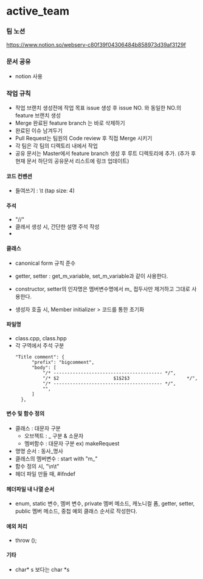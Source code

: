 # active_team

### 팀 노션
https://www.notion.so/webserv-c80f39f04306484b858973d39af3129f

### 문서 공유
- notion 사용


### 작업 규칙

- 작업 브랜치 생성전에 작업 목표 issue 생성 후 issue NO. 와 동일한 NO.의 feature 브랜치 생성
- Merge 완료된 feature branch 는 바로 삭제하기
- 완료된 이슈 남겨두기
- Pull Request는 팀원의 Code review 후 직접  Merge 시키기
- 각 팀은 각 팀의 디렉토리 내에서 작업
- 공유 문서는 Master에서 feature branch 생성 후 루트 디렉토리에 추가. (추가 후 현재 문서 하단의 공유문서 리스트에 링크 업데이트)


#### 코드 컨벤션

- 들여쓰기 : \t (tap size: 4)

#### 주석 
- "//"
- 클래서 생성 시, 간단한 설명 주석 작성
- 
#### 클래스
- canonical form 규칙 준수
- getter, setter : get_m_variable, set_m_variable과 같이 사용한다.
- constructor, setter의 인자명은 멤버변수명에서 m_ 접두사만 제거하고 그대로 사용한다.

- 생성자 호출 시, Member initializer > 코드를 통한 초기화
 
#### 파일명
- class.cpp, class.hpp
- 각 구역에서 주석 구분 
  ```
  "Title comment": {
		"prefix": "bigcomment",
		"body": [
			"/* ---------------------------------------- */",
			"/* $2                    $1$2$3                     */",
			"/* ---------------------------------------- */",
			"",
		]
	},
  ```

#### 변수 및 함수 정의
- 클래스 : 대문자 구분
   - 오브젝트 : _ 구분 & 소문자 
   - 멤버함수 : 대문자 구분    ex) makeRequest
- 명명 순서 : 동사_명사
- 클래스의 멤버변수 : start with "m_"
- 함수 정의 시, "\n\t"
- 헤더 파일 만들 때, #ifndef

#### 헤더파일 내 나열 순서
- enum, static 변수, 멤버 변수, private 멤버 메소드, 캐노니컬 폼, getter, setter, public 멤버 메소드, 중첩 예외 클래스 순서로 작성한다.

#### 예외 처리
- throw ();

#### 기타
- char* s 보다는 char *s
